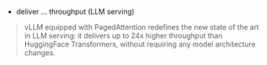 
- deliver ... throughput (LLM serving)
> vLLM equipped with PagedAttention redefines the new state of the art in LLM serving: it delivers up to 24x higher throughput than HuggingFace Transformers, without requiring any model architecture changes.
